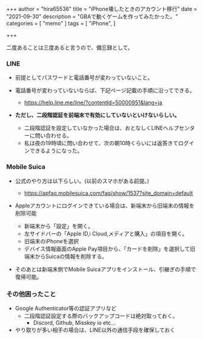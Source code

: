 +++
author = "hira65536"
title = "iPhone壊したときのアカウント移行"
date = "2021-09-30"
description = "GBAで動くゲームを作ってみたかった。"
categories = [
    "memo"
]
tags = [
    "iPhone",
]

+++


二度あることは三度あると言うので、備忘録として。

### LINE

- 前提としてパスワードと電話番号が変わっていないこと。
- 電話番号が変わっていないならば、下記ページ記載の手順に沿ってできる。
  - https://help.line.me/line/?contentId=50000951&lang=ja

- **ただし、二段階認証を前端末で有効にしていないといけないらしい。**
  - 二段階認証を設定していなかった場合は、おとなしくLINEヘルプセンターに問い合わせる。
  - 私は夜の19時頃に問い合わせて、次の朝10時くらいには返答きてログインできるようになった。

### Mobile Suica

- 公式のやり方は以下らしい。(以前のスマホがある前提。)
  - https://apfaq.mobilesuica.com/faq/show/1537?site_domain=default
- Appleアカウントにログインできている場合は、新端末から旧端末の情報を削除可能
  - 新端末から「設定」を開く。
  - 左サイドバーの「Apple ID,i Cloud,メディアと購入」の項目を開く。
  - 旧端末のiPhoneを選択
  - デバイス情報画面のApple Pay項目から、「カードを削除」を選択して旧端末からSuicaの情報を削除する。

- そのあとは新端末側でMobile Suicaアプリをインストール、引継ぎの手順で復帰可能。

### その他困ったこと

- Google Authenticator等の認証アプリなど
  - 二段階認証設定する際のバックアップコードは絶対取っておく。
    - Discord, Github, Misskey io etc...
- やり取りが多い相手の場合は、LINE以外の通信手段を確保しておく

